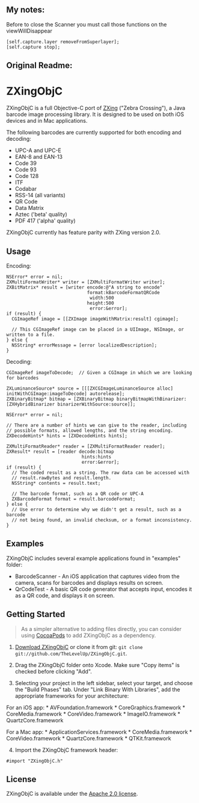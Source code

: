 My notes:
----

Before to close the Scanner you must call those functions on the viewWillDisappear
```objc
[self.capture.layer removeFromSuperlayer];
[self.capture stop];
```

Original Readme:
----

ZXingObjC
=========

ZXingObjC is a full Objective-C port of [ZXing](http://code.google.com/p/zxing/) ("Zebra Crossing"), a Java barcode image processing library. It is designed to be used on both iOS devices and in Mac applications.

The following barcodes are currently supported for both encoding and decoding:

* UPC-A and UPC-E
* EAN-8 and EAN-13
* Code 39
* Code 93
* Code 128
* ITF
* Codabar
* RSS-14 (all variants)
* QR Code
* Data Matrix
* Aztec ('beta' quality)
* PDF 417 ('alpha' quality)

ZXingObjC currently has feature parity with ZXing version 2.0.

Usage
----

Encoding:

```objc
NSError* error = nil;
ZXMultiFormatWriter* writer = [ZXMultiFormatWriter writer];
ZXBitMatrix* result = [writer encode:@"A string to encode"
                              format:kBarcodeFormatQRCode
                               width:500
                              height:500
                               error:&error];
if (result) {
  CGImageRef image = [[ZXImage imageWithMatrix:result] cgimage];

  // This CGImageRef image can be placed in a UIImage, NSImage, or written to a file.
} else {
  NSString* errorMessage = [error localizedDescription];
}
```

Decoding:

```objc
CGImageRef imageToDecode;  // Given a CGImage in which we are looking for barcodes

ZXLuminanceSource* source = [[[ZXCGImageLuminanceSource alloc] initWithCGImage:imageToDecode] autorelease];
ZXBinaryBitmap* bitmap = [ZXBinaryBitmap binaryBitmapWithBinarizer:[ZXHybridBinarizer binarizerWithSource:source]];

NSError* error = nil;

// There are a number of hints we can give to the reader, including
// possible formats, allowed lengths, and the string encoding.
ZXDecodeHints* hints = [ZXDecodeHints hints];

ZXMultiFormatReader* reader = [ZXMultiFormatReader reader];
ZXResult* result = [reader decode:bitmap
                            hints:hints
                            error:&error];
if (result) {
  // The coded result as a string. The raw data can be accessed with
  // result.rawBytes and result.length.
  NSString* contents = result.text;

  // The barcode format, such as a QR code or UPC-A
  ZXBarcodeFormat format = result.barcodeFormat;
} else {
  // Use error to determine why we didn't get a result, such as a barcode
  // not being found, an invalid checksum, or a format inconsistency.
}
```

Examples
--------

ZXingObjC includes several example applications found in "examples" folder:

* BarcodeScanner - An iOS application that captures video from the camera, scans for barcodes and displays results on screen.
* QrCodeTest - A basic QR code generator that accepts input, encodes it as a QR code, and displays it on screen.

Getting Started
---------------
> As a simpler alternative to adding files directly, you can consider using [CocoaPods](http://cocoapods.org) to add ZXingObjC as a dependency.

1. [Download ZXingObjC](https://github.com/TheLevelUp/ZXingObjC/tarball/master) or clone it from git: `git clone git://github.com/TheLevelUp/ZXingObjC.git`.

2. Drag the ZXingObjC folder onto Xcode. Make sure "Copy items" is checked before clicking "Add".

3. Selecting your project in the left sidebar, select your target, and choose the "Build Phases" tab. Under "Link Binary With Libraries", add the appropriate frameworks for your architecture:

  For an iOS app:
    * AVFoundation.framework
    * CoreGraphics.framework
    * CoreMedia.framework
    * CoreVideo.framework
    * ImageIO.framework
    * QuartzCore.framework

  For a Mac app:
    * ApplicationServices.framework
    * CoreMedia.framework
    * CoreVideo.framework
    * QuartzCore.framework
    * QTKit.framework

4. Import the ZXingObjC framework header:

```obj-c
#import "ZXingObjC.h"
```

License
-------

ZXingObjC is available under the [Apache 2.0 license](http://www.apache.org/licenses/LICENSE-2.0.html).
